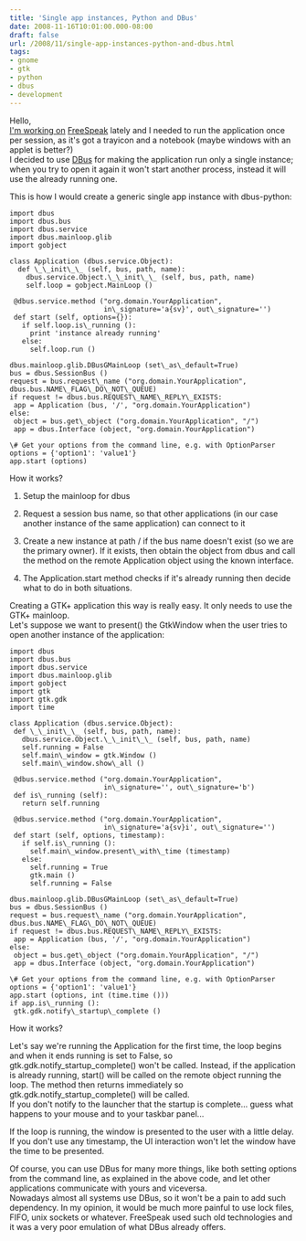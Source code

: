 ```yaml
---
title: 'Single app instances, Python and DBus'
date: 2008-11-16T10:01:00.000-08:00
draft: false
url: /2008/11/single-app-instances-python-and-dbus.html
tags: 
- gnome
- gtk
- python
- dbus
- development
---
```


Hello,  
[I'm working on](http://lethalman.blogspot.com/2008/10/freespeak-gtkgnome-translator.html) [FreeSpeak](http://home.gna.org/freespeak) lately and I needed to run the application once per session, as it's got a trayicon and a notebook (maybe windows with an applet is better?)  
I decided to use [DBus](http://dbus.freedesktop.org/) for making the application run only a single instance; when you try to open it again it won't start another process, instead it will use the already running one.  
  
This is how I would create a generic single app instance with dbus-python:  
```
import dbus  
import dbus.bus  
import dbus.service  
import dbus.mainloop.glib  
import gobject  
  
class Application (dbus.service.Object):  
  def \_\_init\_\_ (self, bus, path, name):  
    dbus.service.Object.\_\_init\_\_ (self, bus, path, name)  
    self.loop = gobject.MainLoop ()  
  
 @dbus.service.method ("org.domain.YourApplication",  
                       in\_signature='a{sv}', out\_signature='')  
 def start (self, options={}):  
   if self.loop.is\_running ():  
     print 'instance already running'  
   else:  
     self.loop.run ()  
  
dbus.mainloop.glib.DBusGMainLoop (set\_as\_default=True)  
bus = dbus.SessionBus ()  
request = bus.request\_name ("org.domain.YourApplication", dbus.bus.NAME\_FLAG\_DO\_NOT\_QUEUE)  
if request != dbus.bus.REQUEST\_NAME\_REPLY\_EXISTS:  
 app = Application (bus, '/', "org.domain.YourApplication")  
else:  
 object = bus.get\_object ("org.domain.YourApplication", "/")  
 app = dbus.Interface (object, "org.domain.YourApplication")  
  
\# Get your options from the command line, e.g. with OptionParser  
options = {'option1': 'value1'}  
app.start (options)
```
How it works?  

1.  Setup the mainloop for dbus
2.  Request a session bus name, so that other applications (in our case another instance of the same application) can connect to it
3.  Create a new instance at path / if the bus name doesn't exist (so we are the primary owner). If it exists, then obtain the object from dbus and call the method on the remote Application object using the known interface.  
    
4.  The Application.start method checks if it's already running then decide what to do in both situations.

Creating a GTK+ application this way is really easy. It only needs to use the GTK+ mainloop.  
Let's suppose we want to present() the GtkWindow when the user tries to open another instance of the application:  
```
import dbus  
import dbus.bus  
import dbus.service  
import dbus.mainloop.glib  
import gobject  
import gtk  
import gtk.gdk  
import time  
  
class Application (dbus.service.Object):  
 def \_\_init\_\_ (self, bus, path, name):  
   dbus.service.Object.\_\_init\_\_ (self, bus, path, name)  
   self.running = False  
   self.main\_window = gtk.Window ()  
   self.main\_window.show\_all ()  
  
 @dbus.service.method ("org.domain.YourApplication",  
                       in\_signature='', out\_signature='b')  
 def is\_running (self):  
   return self.running  
  
 @dbus.service.method ("org.domain.YourApplication",  
                       in\_signature='a{sv}i', out\_signature='')  
 def start (self, options, timestamp):  
   if self.is\_running ():  
     self.main\_window.present\_with\_time (timestamp)  
   else:  
     self.running = True  
     gtk.main ()  
     self.running = False  
  
dbus.mainloop.glib.DBusGMainLoop (set\_as\_default=True)  
bus = dbus.SessionBus ()  
request = bus.request\_name ("org.domain.YourApplication", dbus.bus.NAME\_FLAG\_DO\_NOT\_QUEUE)  
if request != dbus.bus.REQUEST\_NAME\_REPLY\_EXISTS:  
 app = Application (bus, '/', "org.domain.YourApplication")  
else:  
 object = bus.get\_object ("org.domain.YourApplication", "/")  
 app = dbus.Interface (object, "org.domain.YourApplication")  
  
\# Get your options from the command line, e.g. with OptionParser  
options = {'option1': 'value1'}  
app.start (options, int (time.time ()))  
if app.is\_running ():  
 gtk.gdk.notify\_startup\_complete ()
```
How it works?  
  
Let's say we're running the Application for the first time, the loop begins and when it ends running is set to False, so gtk.gdk.notify\_startup\_complete() won't be called. Instead, if the application is already running, start() will be called on the remote object running the loop. The method then returns immediately so gtk.gdk.notify\_startup\_complete() will be called.  
If you don't notify to the launcher that the startup is complete... guess what happens to your mouse and to your taskbar panel...  
  
If the loop is running, the window is presented to the user with a little delay. If you don't use any timestamp, the UI interaction won't let the window have the time to be presented.  
  
Of course, you can use DBus for many more things, like both setting options from the command line, as explained in the above code, and let other applications communicate with yours and viceversa.  
Nowadays almost all systems use DBus, so it won't be a pain to add such dependency. In my opinion, it would be much more painful to use lock files, FIFO, unix sockets or whatever. FreeSpeak used such old technologies and it was a very poor emulation of what DBus already offers.